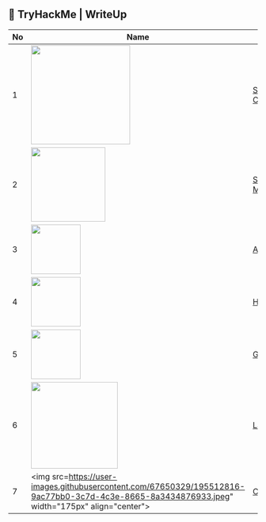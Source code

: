 ## 📝 TryHackMe | WriteUp

|No|Name|Link|
|---|---|---|
|1|<img src="https://tryhackme-images.s3.amazonaws.com/room-icons/f28ade2b51eb7aeeac91002d41f29c47.png" width="200px" align="center">|[Simple CTF](https://github.com/nieshakenzie/TryHackMe-WriteUp/blob/main/WriteUp/Simple%20CTF.md)|
|2|<img src="https://tryhackme-images.s3.amazonaws.com/room-icons/c9030a2b60bb7d1cf4fcb6e5032526d3.jpeg" width="150px" align="center">|[Steel Mountain](https://github.com/nieshakenzie/TryHackMe-WriteUp/blob/main/WriteUp/Steel%20Mountain.md)|
|3|<img src="https://tryhackme-images.s3.amazonaws.com/room-icons/953f1e4a27c7e04130b824ec1bc8e159.png" width="100px" align="center">|[Alfred](https://github.com/nieshakenzie/TryHackMe-WriteUp/blob/main/WriteUp/Alfred.md)|
|4|<img src="https://tryhackme-images.s3.amazonaws.com/room-icons/8c8b2105d74035ca43531681439b457e.png" width="100px" align="center">|[Hackpark](https://github.com/nieshakenzie/TryHackMe-WriteUp/blob/main/WriteUp/HackPark.md)|
|5|<img src="https://tryhackme-images.s3.amazonaws.com/room-icons/f840de8ced2851ef65e39bf9d809751e.jpeg" width="100px" align="center">|[Gamezone](https://github.com/nieshakenzie/TryHackMe-WriteUp/blob/main/WriteUp/GameZone.md)|
|6|<img src="https://user-images.githubusercontent.com/67650329/195119011-2d270548-47a4-4796-9af6-fd6a55fafb0c.jpeg" width="175px" align="center">|[LazyAdmin](https://github.com/nieshakenzie/TryHackMe-WriteUp/blob/main/WriteUp/LazyAdmin.md)|
|7|<img src=https://user-images.githubusercontent.com/67650329/195512816-9ac77bb0-3c7d-4c3e-8665-8a3434876933.jpeg" width="175px" align="center">|[Cyborg](https://github.com/nieshakenzie/TryHackMe-WriteUp/blob/main/WriteUp/Cyborg.md)|
